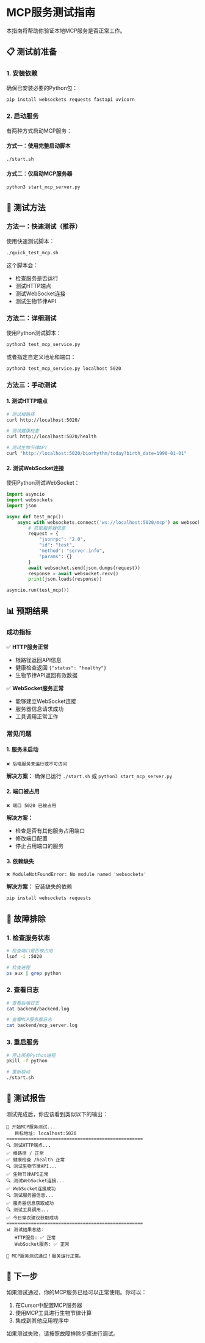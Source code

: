 # MCP服务测试指南

本指南将帮助你验证本地MCP服务是否正常工作。

## 📋 测试前准备

### 1. 安装依赖

确保已安装必要的Python包：

```bash
pip install websockets requests fastapi uvicorn
```

### 2. 启动服务

有两种方式启动MCP服务：

#### 方式一：使用完整启动脚本
```bash
./start.sh
```

#### 方式二：仅启动MCP服务器
```bash
python3 start_mcp_server.py
```

## 🧪 测试方法

### 方法一：快速测试（推荐）

使用快速测试脚本：

```bash
./quick_test_mcp.sh
```

这个脚本会：
- 检查服务是否运行
- 测试HTTP端点
- 测试WebSocket连接
- 测试生物节律API

### 方法二：详细测试

使用Python测试脚本：

```bash
python3 test_mcp_service.py
```

或者指定自定义地址和端口：

```bash
python3 test_mcp_service.py localhost 5020
```

### 方法三：手动测试

#### 1. 测试HTTP端点

```bash
# 测试根路径
curl http://localhost:5020/

# 测试健康检查
curl http://localhost:5020/health

# 测试生物节律API
curl "http://localhost:5020/biorhythm/today?birth_date=1990-01-01"
```

#### 2. 测试WebSocket连接

使用Python测试WebSocket：

```python
import asyncio
import websockets
import json

async def test_mcp():
    async with websockets.connect('ws://localhost:5020/mcp') as websocket:
        # 获取服务器信息
        request = {
            "jsonrpc": "2.0",
            "id": "test",
            "method": "server.info",
            "params": {}
        }
        await websocket.send(json.dumps(request))
        response = await websocket.recv()
        print(json.loads(response))

asyncio.run(test_mcp())
```

## 📊 预期结果

### 成功指标

✅ **HTTP服务正常**
- 根路径返回API信息
- 健康检查返回 `{"status": "healthy"}`
- 生物节律API返回有效数据

✅ **WebSocket服务正常**
- 能够建立WebSocket连接
- 服务器信息请求成功
- 工具调用正常工作

### 常见问题

#### 1. 服务未启动
```
❌ 后端服务未运行或不可访问
```
**解决方案：** 确保已运行 `./start.sh` 或 `python3 start_mcp_server.py`

#### 2. 端口被占用
```
❌ 端口 5020 已被占用
```
**解决方案：** 
- 检查是否有其他服务占用端口
- 修改端口配置
- 停止占用端口的服务

#### 3. 依赖缺失
```
❌ ModuleNotFoundError: No module named 'websockets'
```
**解决方案：** 安装缺失的依赖
```bash
pip install websockets requests
```

## 🔧 故障排除

### 1. 检查服务状态

```bash
# 检查端口是否被占用
lsof -i :5020

# 检查进程
ps aux | grep python
```

### 2. 查看日志

```bash
# 查看后端日志
cat backend/backend.log

# 查看MCP服务器日志
cat backend/mcp_server.log
```

### 3. 重启服务

```bash
# 停止所有Python进程
pkill -f python

# 重新启动
./start.sh
```

## 📝 测试报告

测试完成后，你应该看到类似以下的输出：

```
🚀 开始MCP服务测试...
   目标地址: localhost:5020
==================================================
🔍 测试HTTP端点...
✅ 根路径 / 正常
✅ 健康检查 /health 正常
🔍 测试生物节律API...
✅ 生物节律API正常
🔍 测试WebSocket连接...
✅ WebSocket连接成功
🔍 测试服务器信息...
✅ 服务器信息获取成功
🔍 测试工具调用...
✅ 今日穿衣建议获取成功
==================================================
📊 测试结果总结:
   HTTP服务: ✅ 正常
   WebSocket服务: ✅ 正常

🎉 MCP服务测试通过！服务运行正常。
```

## 🎯 下一步

如果测试通过，你的MCP服务已经可以正常使用。你可以：

1. 在Cursor中配置MCP服务器
2. 使用MCP工具进行生物节律计算
3. 集成到其他应用程序中

如果测试失败，请按照故障排除步骤进行调试。 